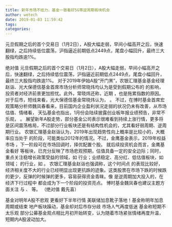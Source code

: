 ```yaml
---
title: 新年市场不给力，基金一致看好5G等逆周期板块机会
author: wetech
date: 2019-01-03 11:59:42
tags: 
categories: 
---
```

元旦假期之后的首个交易日（1月2日），A股大幅走弱，早间小幅高开之后，快速翻绿，之后持续低位震荡，沪指逼近前期低点2449点，尾盘小幅回升，最终三大股指均跌逾1%。
<!-- more -->
绝对值
元旦假期之后的首个交易日（1月2日），A股大幅走弱，早间小幅高开之后，快速翻绿，之后持续低位震荡，沪指逼近前期低点2449点，尾盘小幅回升，最终三大股指均跌逾1%。
对于2019年伊始A股“开门黑”，农银汇理基金基金经理赵诣、光大保德信基金首席市场分析师常晓炜均认为是受到假期公布的
的影响，投资者对经济前景更加担忧。此外，常晓炜还称，近期
，也是拖累指数的原因。
对于后市，短线来看，光大保德信基金常晓炜认为，
。
不过，在博时基金首席宏观策略分析师魏凤春看来，目前国内企业盈利状况走弱的状况仍未有改善，从市场估值、情绪看，
天弘基金也指出，1月份会陆续披露创业板年报业绩预告，非常不乐观，
。
展望新年A股走势，部分基金公司表示很难看到持续上涨行情，更多将是区间震荡格局，不过部分行业板块还是有结构性机会的，尤其看好弱周期、逆周期行业。
农银汇理基金赵诣认为，2019年出现趋势性向上概率是比较小的，大概率应当处于
的阶段，可能类似2012年的情况。不过，金鹰基金表示，2019年权益市场
，下一阶段可在市场回调时，择优配置个股。
就后续投资机会而言，金鹰基金看好
等板块，已充分反映了市场悲观预期，估值具备一定的安全边际；同时，重点关注稳增长政策受益的领域，如
行业；业绩稳定、高分红、低估值板块，如
领域；
的行业，如
。
农银汇理基金赵诣也强调称，这个时间点
的表现比较好，经济相关度不大的行业已经明显出现更抗跌的迹象。这类股票在市场下跌的时候跌的更少，反弹的时候弹的更多，容易获得资金青睐。像
是逆周期加大投入的，在经济下行过程中
都会成为下一个阶段的投资亮点。
博时基金魏凤春也建议主题方面关注
与
、
等。
（绝对值 戴先喜）
 
 
基金对明年A股不悲观 更看好下半年行情
美联储加息靴子落地！基金称明年加息周期或结束
地产板块躁动，基金却对后市存分歧
市场人气再度低迷 基金称短期不太乐观
部分公募基金观点相比月初开始转变，认为随着市场紧张情绪再度升温，短期内A股波动加大。
